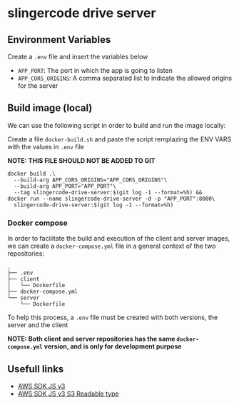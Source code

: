 # slingercode drive server

## Environment Variables

Create a `.env` file and insert the variables below

- `APP_PORT`: The port in which the app is going to listen
- `APP_CORS_ORIGINS`: A comma separated list to indicate the allowed origins for the server

## Build image (local)

We can use the following script in order to build and run the image locally:

Create a file `docker-build.sh` and paste the script remplazing the ENV VARS with the
values in `.env` file

**NOTE: THIS FILE SHOULD NOT BE ADDED TO GIT**

```shell
docker build .\
  --build-arg APP_CORS_ORIGINS="APP_CORS_ORIGINS"\
  --build-arg APP_PORT="APP_PORT"\
  --tag slingercode-drive-server:$(git log -1 --format=%h) &&
docker run --name slingercode-drive-server -d -p "APP_PORT":8000\
  slingercode-drive-server:$(git log -1 --format=%h)
```

### Docker compose

In order to facilitate the build and execution of the client and server images,
we can create a `docker-compose.yml` file in a general context of the
two repositories:

```shell
.
├── .env
├── client
│   └── Dockerfile
├── docker-compose.yml
└── server
    └── Dockerfile
```

To help this process, a `.env` file must be created with both versions, the server and the client

**NOTE: Both client and server repositories has the same `docker-compose.yml` version, and is only for development purpose**

## Usefull links

- [AWS SDK JS v3](https://betterdev.blog/aws-javascript-sdk-v3-usage-problems-testing/)
- [AWS SDK JS v3 S3 Readable type](https://github.com/aws/aws-sdk-js-v3/issues/1877)
